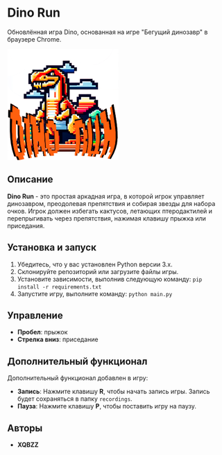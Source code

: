 # Dino Run

Обновлённая игра Dino, основанная на игре "Бегущий динозавр" в браузере Chrome.

![Dino Run](logo.png)

## Описание

**Dino Run** - это простая аркадная игра, в которой игрок управляет динозавром, преодолевая препятствия и собирая звезды для набора очков. Игрок должен избегать кактусов, летающих птеродактилей и перепрыгивать через препятствия, нажимая клавишу прыжка или приседания.

## Установка и запуск

1. Убедитесь, что у вас установлен Python версии 3.x.
2. Склонируйте репозиторий или загрузите файлы игры.
3. Установите зависимости, выполнив следующую команду:
`pip install -r requirements.txt`
4. Запустите игру, выполните команду:
`python main.py`
## Управление

- **Пробел**: прыжок
- **Стрелка вниз**: приседание

## Дополнительный функционал

Дополнительный функционал добавлен в игру:

- **Запись**: Нажмите клавишу **R**, чтобы начать запись игры. Запись будет сохраняться в папку `recordings`.
- **Пауза**: Нажмите клавишу **P**, чтобы поставить игру на паузу.

## Авторы

- **XQBZZ**
